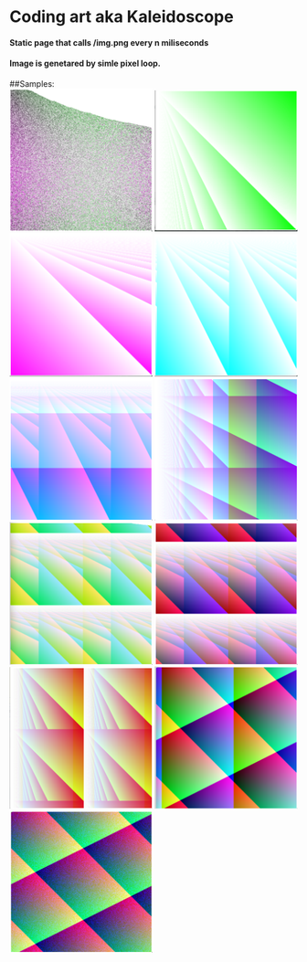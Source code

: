 # Coding art aka Kaleidoscope

#### Static page that calls /img.png every n miliseconds
#### Image is genetared by simle pixel loop.

##Samples:
<br>
<img width="250" src="cmd/art/2.png">
<img width="250" src="cmd/art/3.png">
<img width="250" src="cmd/art/4.png">
<img width="250" src="cmd/art/5.png">
<img width="250" src="cmd/art/6.png">
<img width="250" src="cmd/art/7.png">
<img width="250" src="cmd/art/8.png">
<img width="250" src="cmd/art/9.png">
<img width="250" src="cmd/art/10.png">
<img width="250" src="cmd/art/11.png">
<img width="250" src="cmd/art/12.png">
